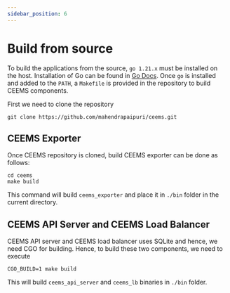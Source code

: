 ```yaml
---
sidebar_position: 6
---
```


# Build from source

To build the applications from the source, `go 1.21.x` must be installed on the 
host. Installation of Go can be found in [Go Docs](https://go.dev/doc/install). Once 
`go` is installed and added to the `PATH`, a `Makefile` is provided in the repository
to build CEEMS components.

First we need to clone the repository

```
git clone https://github.com/mahendrapaipuri/ceems.git
```

## CEEMS Exporter

Once CEEMS repository is cloned, build CEEMS exporter can be done as follows:

```
cd ceems
make build
```

This command will build `ceems_exporter` and place it in `./bin` folder in the 
current directory.

## CEEMS API Server and CEEMS Load Balancer

CEEMS API server and CEEMS load balancer uses SQLite and hence, we need CGO for building. 
Hence, to build these two components, we need to execute

```
CGO_BUILD=1 make build
```

This will build `ceems_api_server` and `ceems_lb` binaries in `./bin` folder.

